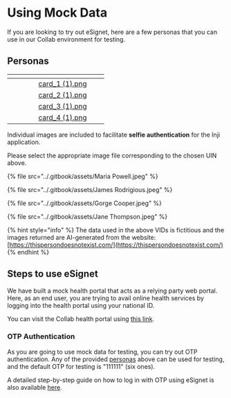 # Using Mock Data

If you are looking to try out eSignet, here are a few personas that you can use in our Collab environment for testing.

## Personas

<table data-card-size="large" data-view="cards" data-full-width="true"><thead><tr><th data-type="users" data-multiple></th><th data-hidden></th><th data-hidden></th><th data-hidden></th><th data-hidden data-card-cover data-type="files"></th><th data-hidden data-type="users" data-multiple></th><th data-hidden data-type="users" data-multiple></th></tr></thead><tbody><tr><td></td><td></td><td></td><td></td><td><a href="../.gitbook/assets/card_1 (1).png">card_1 (1).png</a></td><td></td><td></td></tr><tr><td></td><td></td><td></td><td></td><td><a href="../.gitbook/assets/card_2 (1).png">card_2 (1).png</a></td><td></td><td></td></tr><tr><td></td><td></td><td></td><td></td><td><a href="../.gitbook/assets/card_3 (1).png">card_3 (1).png</a></td><td></td><td></td></tr><tr><td></td><td></td><td></td><td></td><td><a href="../.gitbook/assets/card_4 (1).png">card_4 (1).png</a></td><td></td><td></td></tr></tbody></table>

Individual images are included to facilitate **selfie authentication** for the Inji application.

Please select the appropriate image file corresponding to the chosen UIN above.

{% file src="../.gitbook/assets/Maria Powell.jpeg" %}

{% file src="../.gitbook/assets/James Rodrigious.jpeg" %}

{% file src="../.gitbook/assets/Gorge Cooper.jpeg" %}

{% file src="../.gitbook/assets/Jane Thompson.jpeg" %}

{% hint style="info" %}
The data used in the above VIDs is fictitious and the images returned are AI-generated from the website: [https://thispersondoesnotexist.com/](https://thispersondoesnotexist.com/)
{% endhint %}

## Steps to use eSignet

We have built a mock health portal that acts as a relying party web portal. Here, as an end user, you are trying to avail online health services by logging into the health portal using your national ID.

You can visit the Collab health portal using [this link](https://healthservices-esignet.collab.mosip.net/).

### OTP Authentication

As you are going to use mock data for testing, you can try out OTP authentication. Any of the provided [personas](using-mock-data.md#personas) above can be used for testing, and the default OTP for testing is "111111" (six ones).

A detailed step-by-step guide on how to log in with OTP using eSignet is also available [here](../end-user-guide/login-with-otp/).

